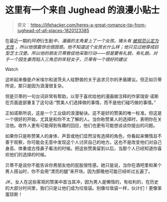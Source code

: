 # 这里有一个来自 Jughead 的浪漫小贴士

> 原文：<https://lifehacker.com/heres-a-great-romance-tip-from-jughead-of-all-places-1820123385>

在最近一期的*阿奇*衍生剧*中，漫画的主角爱上了一个女孩。猪头有 [被规范认定为无性](https://www.avclub.com/after-75-years-of-archie-comics-jughead-is-the-hero-20-1798255044) ，所以他很震惊也很困惑。他不知道这个女孩长什么样；他只见过她穿成巨型芝士汉堡。所以他的朋友贝蒂敦促他采取行动——但是要有礼貌，有礼貌。对于一个因生姜而陷入三角恋的年轻女子，贝蒂有一个很好的建议*

Watch

这听起来像是卢米埃尔和波茨夫人给野兽的关于追求贝尔的矛盾建议。但正如贝蒂所说，那只是因为浪漫很复杂。

但是贝蒂的一句台词非常有帮助，以至于喜欢给他的漫画做注释的作家瑞安·诺斯在页面底部重复了这句话:“赞美人们选择做的事情，而不是他们碰巧做的事情。”

正如诺斯所说，这是一个工业级的浪漫秘诀。这不是好的赞美的唯一标准。但这是一个很好的开始，尤其是和你不太了解的人。当你称赞某人的选择时，表明你在关注他。收件人更有可能得到有趣的回应，他们也更有可能想谈谈你提出的问题。

如果你只是称赞某人的身体、声音或他们显然没有选择的角色，你看起来懒惰且不善于观察，你可能会无意中发现这个人讨厌自己的地方。这也不是改变他们对自己身高、体重或古怪鼻子看法的时候。把这些赞美留到以后，当那个人已经知道你喜欢他们的选择的时候。

贝蒂不是说你不能告诉你男朋友他的屁股很性感。她只是说，当你在酒吧里和某个男人搭讪时，你不会用“漂亮的腿”来开场，因为那晚他可能已经听过五遍了。

JK，女人在这些客观的赞美中首当其冲，因为男人是懒惰的，有权利的，在历史的大部分时间里，我们只是让他们成为垃圾袋。别像垃圾袋一样，伙计们！更像笨蛋琼斯！